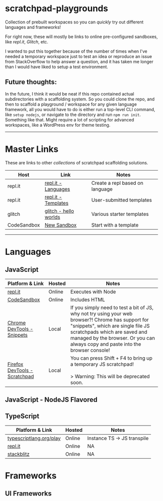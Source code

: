 # scratchpad-playgrounds
Collection of prebuilt workspaces so you can *quickly* try out different languages and frameworks!

For right now, these will mostly be links to online pre-configured sandboxes, like *repl.it*, *Glitch*, etc.

I wanted to put this together because of the number of times when I've needed a temporary workspace just to test an idea or reproduce an issue from StackOverflow to help answer a question, and it has taken me longer than I would have liked to setup a test environment.

## Future thoughts:
In the future, I think it would be neat if this repo contained actual subdirectories with a scaffolding system. So you could clone the repo, and then to scaffold a playground / workspace for any given language framework, all you would have to do is either run a top-level CLI command, like `setup nodejs`, or navigate to the directory and run `npm run init`. Something like that. Might require a lot of scripting for advanced workspaces, like a WordPress env for theme testing.

---

# Master Links
These are links to other *collections* of scratchpad scaffolding solutions.

Host | Link | Notes
--- | --- | ---
repl.it | [repl.it - Languages](https://repl.it/languages) | Create a repl based on language
repl.it | [repl.it - Templates](https://repl.it/templates) | User-submitted templates
glitch | [glitch - hello worlds](https://glitch.com/@glitch/hello-worlds) | Various starter templates
CodeSandbox | [New Sandbox](https://codesandbox.io/s/) | Start with a template

---

# Languages
## JavaScript
Platform & Link | Hosted | Notes
--- | --- | ---
[repl.it](https://repl.it/languages/javascript) | Online | Executes with Node
[CodeSandbox](https://codesandbox.io/s/vanilla) | Online | Includes HTML
[Chrome DevTools - Snippets](https://developers.google.com/web/tools/chrome-devtools/javascript/snippets) | Local | If you simply need to test a bit of JS, why not try using your web browser?! Chrome has support for "snippets", which are single file JS scratchpads which are saved and managed by the browser. Or you can always copy and paste into the browser console!
[Firefox DevTools - Scratchpad](https://developer.mozilla.org/en-US/docs/Tools/Scratchpad) | Local | You can press Shift + F4 to bring up a temporary JS scratchpad!<br><br> > Warning: This will be deprecated soon.

## JavaScript - NodeJS Flavored

## TypeScript
Platform & Link | Hosted | Notes
--- | --- | ---
[typescriptlang.org/play](https://www.typescriptlang.org/play/) | Online | Instance TS -> JS transpile
[repl.it](https://repl.it/languages/typescript) | Online | NA
[stackblitz](https://stackblitz.com/fork/typescript) | Online | NA

# Frameworks
## UI Frameworks
